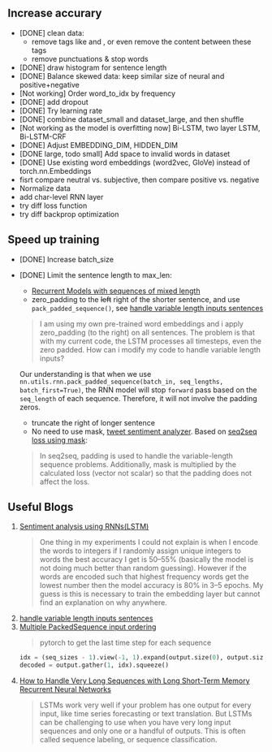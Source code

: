 

## Increase accurary
* [DONE] clean data: 
	* remove tags like <REF> and <TREF>, or even remove the content between these tags
	* remove punctuations & stop words
* [DONE] draw histogram for sentence length
* [DONE] Balance skewed data: keep similar size of neural and positive+negative
* [Not working] Order word_to_idx by frequency
* [DONE] add dropout
* [DONE] Try learning rate
* [DONE] combine dataset_small and dataset_large, and then shuffle
* [Not working as the model is overfitting now] Bi-LSTM, two layer LSTM, Bi-LSTM-CRF
* [DONE] Adjust EMBEDDING_DIM, HIDDEN_DIM
* [DONE large, todo small] Add space to invalid words in dataset
* [DONE] Use existing word embeddings (word2vec, GloVe) instead of torch.nn.Embeddings
* fisrt compare neutral vs. subjective, then compare positive vs. negative
* Normalize data
* add char-level RNN layer
* try diff loss function
* try diff backprop optimization

## Speed up training
* [DONE] Increase batch_size
* [DONE] Limit the sentence length to max_len:
	* [Recurrent Models with sequences of mixed length](https://github.com/fchollet/keras/issues/40)
	* zero_padding to the ~~left~~ right of the shorter sentence, and use `pack_padded_sequence()`, see [handle variable length inputs sentences](https://discuss.pytorch.org/t/how-to-handle-variable-length-inputs-sentences/5407)
	> I am using my own pre-trained word embeddings and i apply zero_padding (to the right) on all sentences. The problem is that with my current code, the LSTM processes all timesteps, even the zero padded. How can i modify my code to handle variable length inputs?

	Our understanding is that when we use 
	`nn.utils.rnn.pack_padded_sequence(batch_in, seq_lengths, batch_first=True)`, the RNN model will stop `forward` pass based on the `seq_length` of each sequence. Therefore, it will not involve the padding zeros.
	* truncate the right of longer sentence
	* No need to use mask, [tweet sentiment analyzer](http://deeplearning.net/tutorial/code/lstm.py). Based on [seq2seq loss using mask](https://discuss.pytorch.org/t/how-can-i-compute-seq2seq-loss-using-mask/861):
	> In seq2seq, padding is used to handle the variable-length sequence problems. Additionally, mask is multiplied by the calculated loss (vector not scalar) so that the padding does not affect the loss.


## Useful Blogs
1. [Sentiment analysis using RNNs(LSTM)](https://towardsdatascience.com/sentiment-analysis-using-rnns-lstm-60871fa6aeba)
	> One thing in my experiments I could not explain is when I encode the words to integers if I randomly assign unique integers to words the best accuracy I get is 50–55% (basically the model is not doing much better than random guessing). However if the words are encoded such that highest frequency words get the lowest number then the model accuracy is 80% in 3–5 epochs. My guess is this is necessary to train the embedding layer but cannot find an explanation on why anywhere.
2. [handle variable length inputs sentences](https://discuss.pytorch.org/t/how-to-handle-variable-length-inputs-sentences/5407)
3. [Multiple PackedSequence input ordering](https://discuss.pytorch.org/t/solved-multiple-packedsequence-input-ordering/2106)
	> pytorch to get the last time step for each sequence
	```python
    idx = (seq_sizes - 1).view(-1, 1).expand(output.size(0), output.size(2)).unsqueeze(1)
    decoded = output.gather(1, idx).squeeze()
	```
4. [How to Handle Very Long Sequences with Long Short-Term Memory Recurrent Neural Networks](https://machinelearningmastery.com/handle-long-sequences-long-short-term-memory-recurrent-neural-networks/)
	> LSTMs work very well if your problem has one output for every input, like time series forecasting or text translation. But LSTMs can be challenging to use when you have very long input sequences and only one or a handful of outputs. 
	> This is often called sequence labeling, or sequence classification.
